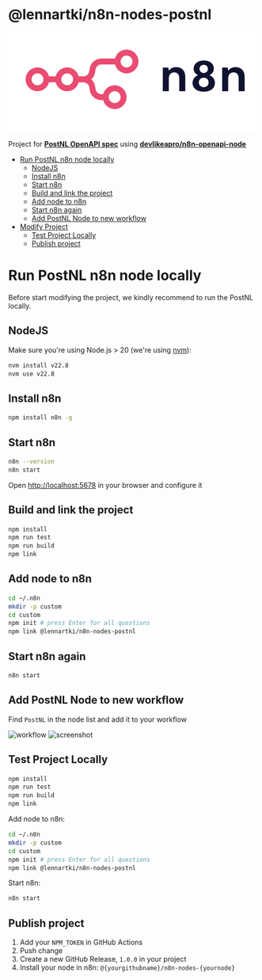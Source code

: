 # @lennartki/n8n-nodes-postnl

![n8n logo](n8n.png)

Project for [**PostNL OpenAPI spec**](https://api.postnl.nl/)
using [**devlikeapro/n8n-openapi-node**](https://github.com/devlikeapro/n8n-openapi-node)



<!-- toc -->

- [Run PostNL n8n node locally](#run-postnl-n8n-node-locally)
  * [NodeJS](#nodejs)
  * [Install n8n](#install-n8n)
  * [Start n8n](#start-n8n)
  * [Build and link the project](#build-and-link-the-project)
  * [Add node to n8n](#add-node-to-n8n)
  * [Start n8n again](#start-n8n-again)
  * [Add PostNL Node to new workflow](#add-postnl-node-to-new-workflow)
- [Modify Project](#modify-project)
  * [Test Project Locally](#test-project-locally)
  * [Publish project](#publish-project)

<!-- tocstop -->

# Run PostNL n8n node locally
Before start modifying the project, we kindly recommend
to run the PostNL locally.

## NodeJS
Make sure you're using Node.js > 20 (we're using [nvm](https://github.com/nvm-sh/nvm)):
```bash
nvm install v22.8
nvm use v22.8
```

## Install n8n 
```bash
npm install n8n -g
```

## Start n8n
```bash
n8n --version
n8n start
```
Open [http://localhost:5678](http://localhost:5678) in your browser and configure it

## Build and link the project
```bash
npm install
npm run test
npm run build
npm link
```

## Add node to n8n
```bash
cd ~/.n8n
mkdir -p custom
cd custom
npm init # press Enter for all questions
npm link @lennartki/n8n-nodes-postnl
```

## Start n8n again
```bash
n8n start
```

## Add PostNL Node to new workflow
Find `PostNL` in the node list and add it to your workflow

![workflow](./images/workflow.png)
![screenshot](./images/screenshot.png)

## Test Project Locally

```bash
npm install
npm run test
npm run build
npm link
```

Add node to n8n:
```bash
cd ~/.n8n
mkdir -p custom
cd custom
npm init # press Enter for all questions
npm link @lennartki/n8n-nodes-postnl
```

Start n8n:
```bash
n8n start
```

## Publish project
1. Add your `NPM_TOKEN` in GitHub Actions
2. Push change
3. Create a new GitHub Release, `1.0.0` in your project
4. Install your node in n8n: `@{yourgithubname}/n8n-nodes-{yournode}`
